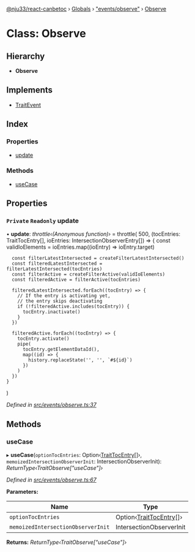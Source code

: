 [@nju33/react-canbetoc](../README.md) › [Globals](../globals.md) › ["events/observe"](../modules/_events_observe_.md) › [Observe](_events_observe_.observe.md)

# Class: Observe

## Hierarchy

* **Observe**

## Implements

* [TraitEvent](../interfaces/_events_event_.traitevent.md)

## Index

### Properties

* [update](_events_observe_.observe.md#private-readonly-update)

### Methods

* [useCase](_events_observe_.observe.md#usecase)

## Properties

### `Private` `Readonly` update

• **update**: *throttle‹(Anonymous function)›* = throttle(
    500,
    (tocEntries: TraitTocEntry[], ioEntries: IntersectionObserverEntry[]) => {
      const validIoElements = ioEntries.map((ioEntry) => ioEntry.target)

      const filterLatestIntersected = createFilterLatestIntersected()
      const filteredLatestIntersected = filterLatestIntersected(tocEntries)
      const filterActive = createFilterActive(validIoElements)
      const filteredActive = filterActive(tocEntries)

      filteredLatestIntersected.forEach((tocEntry) => {
        // If the entry is activating yet,
        // the entry skips deactivating
        if (!filteredActive.includes(tocEntry)) {
          tocEntry.inactivate()
        }
      })

      filteredActive.forEach((tocEntry) => {
        tocEntry.activate()
        pipe(
          tocEntry.getElementDataId(),
          map((id) => {
            history.replaceState('', '', `#${id}`)
          })
        )
      })
    }
  )

*Defined in [src/events/observe.ts:37](https://github.com/nju33/react-canbetoc/blob/118b6f6/src/events/observe.ts#L37)*

## Methods

###  useCase

▸ **useCase**(`optionTocEntries`: Option‹[TraitTocEntry](../interfaces/_entities_toc_entry_.traittocentry.md)[]›, `memoizedIntersectionObserverInit`: IntersectionObserverInit): *ReturnType‹TraitObserve["useCase"]›*

*Defined in [src/events/observe.ts:67](https://github.com/nju33/react-canbetoc/blob/118b6f6/src/events/observe.ts#L67)*

**Parameters:**

Name | Type |
------ | ------ |
`optionTocEntries` | Option‹[TraitTocEntry](../interfaces/_entities_toc_entry_.traittocentry.md)[]› |
`memoizedIntersectionObserverInit` | IntersectionObserverInit |

**Returns:** *ReturnType‹TraitObserve["useCase"]›*
